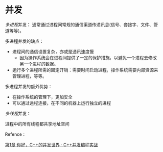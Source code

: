 # 并发

*多进程*并发： 通常通过进程间常规的通信渠道传递讯息(信号、套接字、文件、管道等等)。

多进程并发的缺点：
- 进程间的通信设置复杂，亦或是通讯速度慢
    - 因为操作系统会在进程间提供了一定的保护措施，以避免一个进程去修改另一个进程的数据。
- 运行多个进程所需的固定开销：需要时间启动进程，操作系统需要内部资源来管理进程，等等。

多进程并发的额外优势：
- 在操作系统的管理下，更加安全
- 可以通过远程连接，在不同的机器上运行独立的进程


*多线程*并发：

进程中的所有线程都共享地址空间



Refence：

[第1章 你好，C++的并发世界 · C++并发编程实战](https://nj.gitbooks.io/c/content/content/chapter1/chapter1-chinese.html)